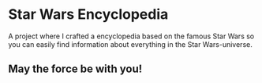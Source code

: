 # Star Wars Encyclopedia

A project where I crafted a encyclopedia based on the famous Star Wars so you can easily find information about everything in the Star Wars-universe.

## May the force be with you!
